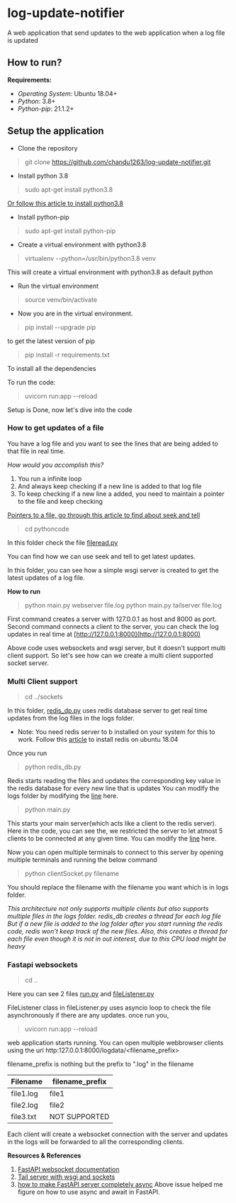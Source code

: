# log-update-notifier
A web application that send updates to the web application when a log file is updated


## How to run?

**Requirements:**

* *Operating System*: Ubuntu 18.04+
* *Python*: 3.8+
* *Python-pip*: 21.1.2+

## Setup the application

* Clone the repository
  
> git clone https://github.com/chandu1263/log-update-notifier.git

* Install python 3.8

> sudo apt-get install python3.8

[Or follow this article to install python3.8](https://linuxize.com/post/how-to-install-python-3-8-on-ubuntu-18-04/)

* Install python-pip

> sudo apt-get install python-pip

* Create a virtual environment with python3.8

> virtualenv --python=/usr/bin/python3.8 venv

This will create a virtual environment with python3.8 as default python

* Run the virtual environment
  
> source venv/bin/activate

* Now you are in the virtual environment.
  
> pip install --upgrade pip 

to get the latest version of pip

> pip install -r requirements.txt

To install all the dependencies

To run the code:

> uvicorn run:app --reload

Setup is Done, now let's dive into the code

### How to get updates of a file

You have a log file and you want to see the lines that are being added to that file in real time.

*How would you accomplish this?*

1. You run a infinite loop
2. And always keep checking if a new line is added to that log file
3. To keep checking if a new line a added, you need to maintain a pointer to the file and keep checking

[Pointers to a file, go through this article to find about seek and tell](https://www.geeksforgeeks.org/python-seek-function/)

> cd pythoncode

In this folder check the file [fileread.py](https://github.com/chandu1263/log-update-notifier/blob/main/pythoncode/fileread.py)

You can find how we can use seek and tell to get latest updates.

In this folder, you can see how a simple wsgi server is created to get the latest updates of a log file.

**How to run**

> python main.py webserver file.log
> python main.py tailserver file.log

First command creates a server with 127.0.0.1 as host and 8000 as port.
Second command connects a client to the server, you can check the log updates in real time at [http://127.0.0.1:8000](http://127.0.0.1:8000)

Above code uses websockets and wsgi server, but it doesn't support multi client support. So let's see how can we create a multi client supported socket server.

### Multi Client support

> cd ../sockets

In this folder, [redis_dp.py](https://github.com/chandu1263/log-update-notifier/blob/main/sockets/redis_db.py) uses redis database server to get real time updates from the log files in the logs folder.

* Note: You need redis server to b installed on your system for this to work. Follow this [article](https://www.digitalocean.com/community/tutorials/how-to-install-and-secure-redis-on-ubuntu-18-04) to install redis on ubuntu 18.04

Once you run  
> python redis_db.py

Redis starts reading the files and updates the corresponding key value in the redis database for every new line that is updates
You can modify the logs folder by modifying the [line](https://github.com/chandu1263/log-update-notifier/blob/226da9ee5bf4f514414201ead2a2e8fe9d6629c3/sockets/redis_db.py#L42) here.

> python main.py

This starts your main server(which acts like a client to the redis server). Here in the code, you can see the, we restricted the server to let atmost 5 clients to be connected at any given time. You can modify the [line](https://github.com/chandu1263/log-update-notifier/blob/226da9ee5bf4f514414201ead2a2e8fe9d6629c3/sockets/main.py#L22) here.

Now you can open multiple terminals to connect to this server by opening multiple terminals and running the below command

> python clientSocket.py filename

You should replace the filename with the filename you want which is in logs folder.

*This architecture not only supports multiple clients but also supports multiple files in the logs folder. redis_db creates a thread for each log file*
*But if a new file is added to the log folder after you start running the redis code, redis won't keep track of the new files. Also, this creates a thread for each file even though it is not in out interest, due to this CPU load might be heavy*

### Fastapi websockets

> cd ..

Here you can see 2 files [run.py](https://github.com/chandu1263/log-update-notifier/blob/main/run.py) and [fileListener.py](https://github.com/chandu1263/log-update-notifier/blob/main/fileListener.py)

FileListener class in fileListener.py uses asyncio loop to check the file asynchronously if there are any updates.
once run you,
> uvicorn run:app --reload

web application starts running. You can open multiple webbrowser clients using the url http:127.0.0.1:8000/logdata/<filename_prefix>

filename_prefix is nothing but the prefix to ".log" in the filename

| Filename  | filename_prefix |
| --------  | --------------- |
| file1.log | file1           |
| file2.log | file2           |
| file3.txt | NOT SUPPORTED   |

Each client will create a websocket connection with the server and updates in the logs will be forwarded to all the corresponding clients.

**Resources & References**

1. [FastAPI websocket documentation](https://fastapi.tiangolo.com/advanced/websockets/)
2. [Tail server with wsgi and sockets](https://gist.github.com/mariocesar/7c4d825fe64957a51c6695e4b5176050)
3. [how to make FastAPI server completely async](https://github.com/tiangolo/fastapi/issues/3265)
    Above issue helped me figure on how to use async and await in FastAPI.
